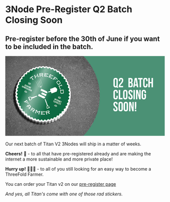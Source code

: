 # 3Node Pre-Register Q2 Batch Closing Soon
## Pre-register before the 30th of June if you want to be included in the batch.

![](img/q2_closing_soon.jpg)

Our next batch of Titan V2 3Nodes will ship in a matter of weeks. 

**Cheers!** 🥂 - to all that have pre-registered already and are making the internet a more sustainable and more private place!

**Hurry up!** 🏃🏽‍♀️ - to all of you still looking for an easy way to become a ThreeFold Farmer.

You can order your Titan v2 on our [pre-register page](https://pre-register.threefold.tech/index.php?route=product/product&path=59&product_id=50)

 *And yes, all Titan's come with one of those rad stickers.*